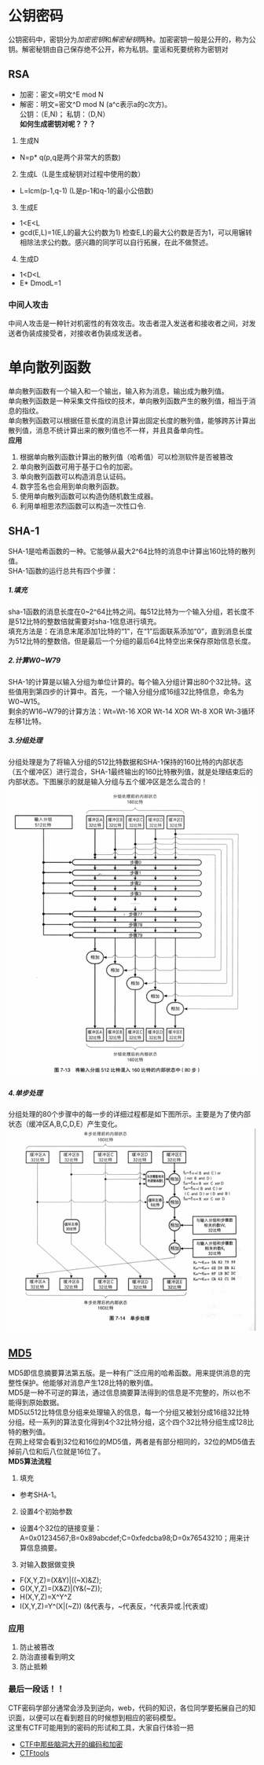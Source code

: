 # 公钥密码
公钥密码中，密钥分为*加密密钥*和*解密秘钥*两种。加密密钥一般是公开的，称为公钥。解密秘钥由自己保存绝不公开，称为私钥。童谣和死要统称为密钥对<br>

## RSA
- 加密：密文=明文^E mod N
- 解密：明文=密文^D mod N
(a^c表示a的c次方)。<br>
公钥：（E,N)； 私钥：（D,N）<br>
**如何生成密钥对呢？？？**<br>
1. 生成N
- N=p* q(p,q是两个非常大的质数)
2. 生成L（L是生成秘钥对过程中使用的数）
- L=lcm(p-1,q-1) (L是p-1和q-1的最小公倍数)
3. 生成E
- 1<E<L
- gcd(E,L)=1(E,L的最大公约数为1)
检查E,L的最大公约数是否为1，可以用辗转相除法求公约数。感兴趣的同学可以自行拓展，在此不做赘述。<br>
4. 生成D
- 1<D<L
- E* DmodL=1
### 中间人攻击
中间人攻击是一种针对机密性的有效攻击。攻击者混入发送者和接收者之间，对发送者伪装成接受者，对接收者伪装成发送者。<br>

# 单向散列函数
单向散列函数有一个输入和一个输出，输入称为消息，输出成为散列值。<br>
单向散列函数是一种采集文件指纹的技术，单向散列函数产生的散列值，相当于消息的指纹。<br>
单向散列函数可以根据任意长度的消息计算出固定长度的散列值，能够跨苏计算出散列值，消息不统计算出来的散列值也不一样，并且具备单向性。<br>
**应用**<br>
1. 根据单向散列函数计算出的散列值（哈希值）可以检测软件是否被篡改<br>
2. 单向散列函数可用于基于口令的加密。
3. 单向散列函数可以构造消息认证码。
4. 数字签名也会用到单向散列函数。
5. 使用单向散列函数可以构造伪随机数生成器。
6. 利用单相思浓烈函数可以构造一次性口令.
## SHA-1
SHA-1是哈希函数的一种。它能够从最大2^64比特的消息中计算出160比特的散列值。<br>
SHA-1函数的运行总共有四个步骤：<br>
##### 1.填充
sha-1函数的消息长度在0~2^64比特之间。每512比特为一个输入分组，若长度不是512比特的整数倍就需要对sha-1信息进行填充。<br>
填充方法是：在消息末尾添加1比特的“1”，在“1”后面联系添加“0”，直到消息长度为512比特的整数倍。但是最后一个分组的最后64比特空出来保存原始信息长度。<br>
##### 2.计算W0~W79
SHA-1的计算是以输入分组为单位计算的。每个输入分组计算出80个32比特。这些值用到第四步的计算中。首先，一个输入分组分成16组32比特信息，命名为W0~W15。<br>
剩余的W16~W79的计算方法：Wt=Wt-16 XOR Wt-14 XOR Wt-8 XOR Wt-3循环左移1比特。<br>
##### 3.分组处理
分组处理是为了将输入分组的512比特数据和SHA-1保持的160比特的内部状态（五个缓冲区）进行混合，SHA-1最终输出的160比特散列值，就是处理结束后的内部状态。下图展示的就是输入分组与五个缓冲区是怎么混合的！
![imagin](https://github.com/jSomething-for-Nothing/cryptography/blob/master/picture/%E5%88%86%E7%BB%84%E5%A4%84%E7%90%86.png)
##### 4.单步处理
分组处理的80个步骤中的每一步的详细过程都是如下图所示。主要是为了使内部状态（缓冲区A,B,C,D,E）产生变化。
![imagin](https://github.com/jSomething-for-Nothing/cryptography/blob/master/picture/%E5%8D%95%E6%AD%A5%E5%A4%84%E7%90%86.png)

## [MD5](http://blog.csdn.net/xiaofengcanyuexj/article/details/37698801)
MD5即信息摘要算法第五版。是一种有广泛应用的哈希函数。用来提供消息的完整性保护。他能够对消息产生128比特的散列值。<br>
MD5是一种不可逆的算法，通过信息摘要算法得到的信息是不完整的，所以也不能得到原始数据。<br>
MD5以512比特信息分组来处理输入的信息，每一个分组又被划分成16组32比特分组。经一系列的算法变化得到4个32比特分组，这个四个32比特分组生成128比特的散列值。<br>
在网上经常会看到32位和16位的MD5值，两者是有部分相同的，32位的MD5值去掉前八位和后八位就是16位了。<br>
**MD5算法流程**
1. 填充
- 参考SHA-1。
2. 设置4个初始参数<br>
- 设置4个32位的链接变量：A=0x01234567;B=0x89abcdef;C=0xfedcba98;D=0x76543210；用来计算信息摘要。
3. 对输入数据做变换<br>
- F(X,Y,Z)=(X&Y)|((~X)&Z);
- G(X,Y,Z)=(X&Z)|(Y&(~Z));
- H(X,Y,Z)=X^Y^Z
- I(X,Y,Z)=Y^(X|(~Z))
(&代表与，~代表反，^代表异或.|代表或)<br>
### 应用 ###
1. 防止被篡改
2. 防治直接看到明文
3. 防止抵赖
### 最后一段话！！
CTF密码学部分通常会涉及到逆向，web，代码的知识，各位同学要拓展自己的知识面，以便可以在看到题目的时候想到相应的密码模型。<br>
这里有CTF可能用到的密码的形试和工具，大家自行体验一把<br>
- [CTF中那些脑洞大开的编码和加密](http://www.360doc.com/content/16/0906/21/27425026_588911412.shtml)
- [CTFtools](https://www.ctftools.com/)
